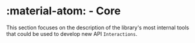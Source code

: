 # :material-atom: - Core

This section focuses on the description of the library's most internal tools that could be used to develop new API `Interactions`.
